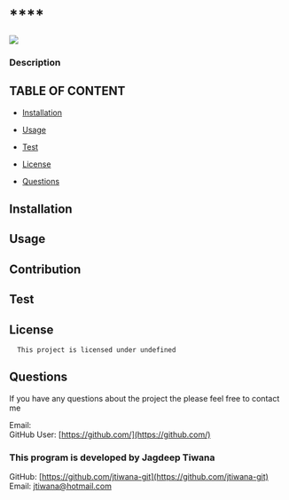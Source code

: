 
  
  # ****

  <img src=https://img.shields.io/badge/License-undefined-red.svg>

  ### Description
  
    
  ## TABLE OF CONTENT

  * [Installation](#installation)
   
  * [Usage](#usage)
   
  * [Test](#test)
  
  * [License](#license)
   
  * [Questions](#questions)


 


    
  ## Installation
  
    
  ## Usage
  
    
  ## Contribution
  
    
  ## Test
  
 
  ## License
      
      
      This project is licensed under undefined 
      
      
  
  ## Questions
  If you have any questions about the project the please feel free to contact me 

  Email: 
 <br>
  GitHub User: [https://github.com/](https://github.com/)

  
### This program is developed by Jagdeep Tiwana

 GitHub: [https://github.com/jtiwana-git](https://github.com/jtiwana-git)
<br>
 Email: [jtiwana@hotmail.com](mailto:jtiwana@hotmail.com)
  
  